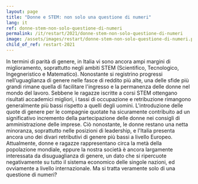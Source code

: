 ```yaml
---
layout: page
title: "Donne e STEM: non solo una questione di numeri"
lang: it
ref: donne-stem-non-solo-questione-di-numeri
permalink: /it/restart/2021/donne-stem-non-solo-questione-di-numeri
image: /assets/images/restart/donne-stem-non-solo-questione-di-numeri.png
child_of_ref: restart-2021
---
```


In termini di parità di genere, in Italia vi sono ancora ampi margini di
miglioramento, soprattutto negli ambiti STEM (Scientifico, Tecnologico,
Ingegneristico e Matematico). Nonostante si registrino progressi
nell’uguaglianza di genere nelle fasce di reddito più alte, una delle sfide più
grandi rimane quella di facilitare l'ingresso e la permanenza delle donne nel
mondo del lavoro. Sebbene le ragazze iscritte a corsi STEM ottengano risultati
accademici migliori, i tassi di occupazione e retribuzione rimangono
generalmente più bassi rispetto a quelli degli uomini. L'introduzione delle
quote di genere per le compagnie quotate ha sicuramente contribuito ad un
significativo incremento della partecipazione delle donne nei consigli di
amministrazione delle imprese. Ciò nonostante, le donne restano una netta
minoranza, soprattutto nelle posizioni di leadership, e l'Italia presenta
ancora uno dei divari retributivi di genere più bassi a livello Europeo.
Attualmente, donne e ragazze rappresentano circa la metà della popolazione
mondiale, eppure la nostra società è ancora largamente interessata da
disuguaglianza di genere, un dato che si ripercuote negativamente su tutto il
sistema economico delle singole nazioni, ed ovviamente a livello
internazionale. Ma si tratta veramente solo di una questione di numeri?

